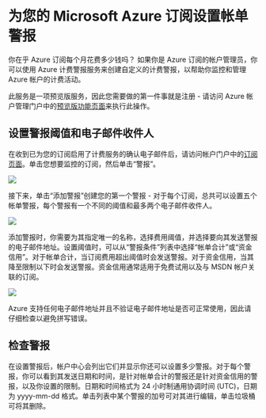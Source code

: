 <properties 
	pageTitle="为您的 Microsoft Azure 订阅设置帐单警报" 
	description="介绍如何对 Azure 帐单设置警报，以免帐单出乎你的意料。" 
	services="" 
	documentationCenter="" 
	authors="vikdesai" 
	manager="msmbaldwin" 
	editor=""/>

<tags 
	ms.service="multiple" 
	ms.date="06/01/2015" 
	wacn.date=""/>

# 为您的 Microsoft Azure 订阅设置帐单警报

你在乎 Azure 订阅每个月花费多少钱吗？ 如果你是 Azure 订阅的帐户管理员，你可以使用 Azure 计费警报服务来创建自定义的计费警报，以帮助你监控和管理 Azure 帐户的计费活动。

此服务是一项预览版服务，因此您需要做的第一件事就是注册 - 请访问 Azure 帐户管理门户中的<a href="https://account.windowsazure.com/PreviewFeatures">预览版功能页面</a>来执行此操作。

## 设置警报阈值和电子邮件收件人

在收到已为您的订阅启用了计费服务的确认电子邮件后，请访问帐户门户中的<a href="https://account.windowsazure.com/Subscriptions">订阅页面</a>。单击您想要监控的订阅，然后单击“警报”。

![][Image1]

接下来，单击“添加警报”创建您的第一个警报 - 对于每个订阅，总共可以设置五个帐单警报，每个警报有一个不同的阈值和最多两个电子邮件收件人。

![][Image2]

添加警报时，你需要为其指定唯一的名称，选择费用阈值，并选择要向其发送警报的电子邮件地址。设置阈值时，可以从“警报条件”列表中选择“帐单合计”或“资金信用”。对于帐单合计，当订阅费用超出阈值时会发送警报。对于资金信用，当其降至限制以下时会发送警报。资金信用通常适用于免费试用以及与 MSDN 帐户关联的订阅。

![][Image3]

Azure 支持任何电子邮件地址并且不验证电子邮件地址是否可正常使用，因此请仔细检查以避免拼写错误。

## 检查警报

在设置警报后，帐户中心会列出它们并显示你还可以设置多少警报。对于每个警报，你可以看到其发送日期和时间，是针对帐单合计的警报还是针对资金信用的警报，以及你设置的限制。日期和时间格式为 24 小时制通用协调时间 (UTC)，日期为 yyyy-mm-dd 格式。单击列表中某个警报的加号可对其进行编辑，单击垃圾桶可将其删除。

[Image1]: ./media/azure-billing-set-up-alerts/billingalert1.png
[Image2]: ./media/azure-billing-set-up-alerts/billingalert2.png
[Image3]: ./media/azure-billing-set-up-alerts/billingalerts3.png

<!---HONumber=71-->